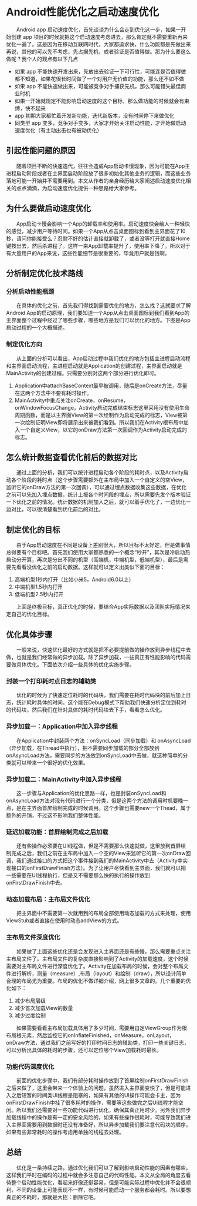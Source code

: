 # Android性能优化之启动速度优化
&emsp;&emsp;Android app 启动速度优化，首先谈谈为什么会走到优化这一步，如果一开始创建 app 项目的时候就把这个启动速度考虑进去，那么肯定就不需要重新再来优化一遍了。这是因为在移动互联网时代，大家都追求快，什么功能都是先做出来再说，其他的可以先不考虑，先占据先机，或者验证是否值得做。那为什么要这么做呢？我个人的观点有以下几点

- 如果 app 不能快速开发出来，先放出去验证一下可行性，可能连是否值得做都不知道，如果花很长时间做了一个对用户无价值的功能，那么还不如不做
- 如果 app 不能快速做出来，可能被竞争对手捕获先机，那么可能错失最佳商业时机
- 如果一开始就规定不能影响启动速度的这个目标，那么做功能的时候就会有束缚，快不起来
- app 初期大家都忙着开发新功能，迭代新版本，没有时间停下来做优化
- 同类型 app 变多，竞争对手变多，大家才开始关注启动性能，才开始做启动速度优化（有主动出击也有被动优化）

## 引起性能问题的原因
&emsp;&emsp;随着项目不断的快速迭代，往往会造成App启动卡慢现象，因为可能在App主进程启动阶段或者在主界面启动阶段放了很多初始化其他业务的逻辑，而这些业务落地可能一开始并不需要用到。本文从作者的亲身经历给大家阐述启动速度优化相关的点点滴滴，为启动速度优化提供一种思路给大家参考。

## 为什么要做启动速度优化
&emsp;&emsp;App启动卡慢会影响一个App的卸载率和使用率。启动速度快会给人一种轻快的感觉，减少用户等待时间。如果一个App从点击桌面图标到看到主界面花了10秒，请问你能接受么？忍耐不好的估计直接就卸载了，或者没等打开就直接Home键按出去，然后杀进程了。这样一来App卸载率提升了，使用率下降了。所以对于有大量用户的App来说，这些性能细节是很重要的，毕竟用户就是钱啊。

## 分析制定优化技术路线 
### 分析启动性能瓶颈
&emsp;&emsp;在具体的优化之前，首先我们得找到需要优化的地方，怎么找？这就要求了解Android App的启动原理，我们要知道一个App从点击桌面图标到我们看到App的主界面整个过程中经过了哪些步骤，哪些地方是我们可以优化的地方。下图是App启动过程的一个大概描述。

### 制定优化方向
&emsp;&emsp;从上面的分析可以看出，App启动过程中我们优化的地方包括主进程启动流程和主界面启动流程，主进程启动就是Application的创建过程，主界面启动就是MainActivity的创建过程。只需要分别对这两个部分进行优化即可。

1. Application中attachBaseContext最早被调用，随后是onCreate方法，尽量在这两个方法中不要有耗时操作。
1. MainActivity中重点关注onCreate，onResume，onWindowFocusChange，Activity启动完成结束标志这里采用没有使用生命周期函数，而是以主界面View的第一次绘制作为启动完成的标志，View被第一次绘制证明View即将展示出来被我们看到。所以我们在Activity根布局中加入一个自定义View，以它的onDraw方法第一次回调作为Activity启动完成的标志。

## 怎么统计数据查看优化前后的数据对比
&emsp;&emsp;通过上面的分析，我们可以统计进程启动各个阶段的耗时点，以及Activity启动各个阶段的耗时点（这个步骤需要额外在主布局中加入一个自定义的空View，监听它的onDraw方法的第一次回调），可以通过埋点数据收集这些数据，在优化之前可以先加入埋点数据，统计上报各个时间段的埋点，所以需要先发个版本验证一下优化之前的情况。统计数据的机制加入之后，就可以着手优化了，一边优化一边对比，可以很清楚看到优化前后的对比。

## 制定优化的目标
&emsp;&emsp;由于App启动速度在不同是设备上差别很大，所以目标不太好定，但是做事情总得要有个目标吧。首先我们使用大家都熟悉的一个概念“秒开”，其次是冷启动热启动分开算，再次是分出不同的机型（高端机，中端机型，低端机型），最后是需要先看看没优化之前的启动数据。这样就可以定义出类似下面的目标：

1. 高端机型1秒内打开（比如小米5，Android6.0以上）
1. 中端机型1.5秒内打开
1. 低端机型2.5秒内打开

&emsp;&emsp;上面是终极目标，真正优化的时候，要结合App实际数据以及团队实际情况来定自己的优化目标。

## 优化具体步骤
&emsp;&emsp;一般来说，快速优化最好的方式就是把不必要提前做的操作放到异步线程中去做，也就是我们经常做的异步加载。除了异步加载，一些真正有性能影响的代码需要做具体优化。下面依次介绍一些具体的优化实施步骤。
### 封装一个打印耗时点日志的辅助类
&emsp;&emsp;优化的时候为了快速定位耗时的代码块，我们需要在耗时代码块的前后加上日志，统计耗时具体的时间。这个能在Debug模式下帮助我们快速分析定位到耗时的代码块，然后我们在针对具体的耗时代码块去下手，看看怎么优化。

### 异步加载一：Application中加入异步线程
&emsp;&emsp;在Application中封装两个方法：onSyncLoad（同步加载）和 onAsyncLoad（异步加载，在Thread中执行），把不需要同步加载的部分全部放到onAsyncLoad方法，需要同步的方法放到onSyncLoad中去做，就这种简单的分类就可以带来一个很好的优化效果。

### 异步加载二：MainActivity中加入异步线程
&emsp;&emsp;这一步骤与Application的优化思路一样，也是封装onSyncLoad和onAsyncLoad方法对现有代码进行一个分类，但是这两个方法的调用时机要晚一点，是在主界面首屏绘制完成的时候调用。这个步骤也需要new一个Thead，属于额外的开销，不过这不影响我们整体性能。

### 延迟加载功能：首屏绘制完成之后加载
&emsp;&emsp;还有些操作必须要在UI线程做，但是不需要那么快速就做，这里放到首屏绘制完成之后，我们之前在主布局中加入一个空的View来监听它的第一次onDraw回调，我们通过接口的方式把这个事件接到我们的MainActivity中去（Activity中实现接口的onFirstDrawFinish方法）。为了让用户尽快看到主界面，我们就可以把一些需要在UI线程执行，但是又不需要那么快的执行的操作放到onFirstDrawFinish中去。

### 动态加载布局：主布局文件优化
&emsp;&emsp;把主界面中不需要第一次就用到的布局全部使用动态加载的方式来处理，使用ViewStub或者直接在使用时动态addView的方式。

### 主布局文件深度优化
&emsp;&emsp;如果做了上面这些优化还是会发现进入主界面还是有些慢，那么需要重点关注主布局文件了。主布局文件的复杂度直接影响到了Activity的加载速度，这个时候需要对主布局文件进行深度优化了。Activity在加载布局的时候，会对整个布局文件进行解析，测量（measure）,布局（layout）和绘制（draw），所以设计简单合理的布局尤为重要。布局的优化不做详细介绍，网上很多文章的。几个重要的优化如下：

1. 减少布局层级
1. 减少首次加载View的数量
1. 减少过度绘制

&emsp;&emsp;如果需要看看主布局加载具体用了多少时间，需要用自定ViewGroup作为根布局根元素，然后监控它的onInflateFinished，onMeasure，onLayout，onDraw方法，通过我们之前写好的打印时间日志的辅助类，打印一些关键日志，可以分析出具体的耗时的步骤，还可以定位哪个View加载耗时最长。

### 功能代码深度优化
&emsp;&emsp;前面的优化步骤中，我们有部分耗时操作放到了首屏绘制onFirstDrawFinish之后来做了，这里会带来一个体验上的问题，虽然进入主界面变快了，但是可能进入之后短暂的时间类UI线程是阻塞的，如果有其他的UI操作可能会卡主，因为onFirstDrawFinish中挂了很多耗时的操作，需要等这些做完之后UI线程才能空闲。所以我们还需要对一些功能代码进行优化，确保其真正用时少。另外我们异步加载线程中的操作是有一定的安全风险的，如果有些操作很耗时，可能导致我们进入主界面需要用到数据时还没有准备好，所以异步加载我们要注意代码块的顺序，如果有些非常耗时的操作考虑用单独的线程去处理。

## 总结
&emsp;&emsp;优化是一条持续之路，通过优化我们可以了解到影响启动性能的因素有哪些，这样我们平时在编码的过程中就会多注意自己的代码性能。本文从全局的角度去看待整个启动性能优化，看起来好像还挺容易，但是可能实际过程中优化并不会很顺利，不同的设备上可能表现不一样，有时候可能启动一个服务都会耗时。所以要想真正的不耗时，那就是大招：删除它吧。